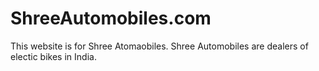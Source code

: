 # ShreeAutomobiles.com
This website is for Shree Atomaobiles. Shree Automobiles are dealers of electic bikes in India.
